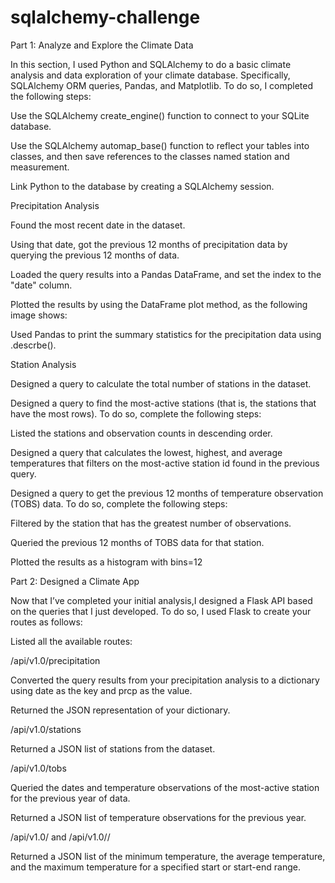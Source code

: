 # sqlalchemy-challenge

Part 1: Analyze and Explore the Climate Data

In this section, I used Python and SQLAlchemy to do a basic climate analysis and data exploration of your climate database. Specifically, SQLAlchemy ORM queries, Pandas, and Matplotlib. To do so, I completed the following steps:

Use the SQLAlchemy create_engine() function to connect to your SQLite database.

Use the SQLAlchemy automap_base() function to reflect your tables into classes, and then save references to the classes named station and measurement.

Link Python to the database by creating a SQLAlchemy session.

Precipitation Analysis

Found the most recent date in the dataset.

Using that date, got the previous 12 months of precipitation data by querying the previous 12 months of data.

Loaded the query results into a Pandas DataFrame, and set the index to the "date" column.

Plotted the results by using the DataFrame plot method, as the following image shows:

Used Pandas to print the summary statistics for the precipitation data using .descrbe().

Station Analysis

Designed a query to calculate the total number of stations in the dataset.

Designed a query to find the most-active stations (that is, the stations that have the most rows). To do so, complete the following steps:

Listed the stations and observation counts in descending order.

Designed a query that calculates the lowest, highest, and average temperatures that filters on the most-active station id found in the previous query.

Designed a query to get the previous 12 months of temperature observation (TOBS) data. To do so, complete the following steps:

Filtered by the station that has the greatest number of observations.

Queried the previous 12 months of TOBS data for that station.

Plotted the results as a histogram with bins=12

Part 2: Designed a Climate App

Now that I’ve completed your initial analysis,I designed a Flask API based on the queries that I just developed. To do so, I used Flask to create your routes as follows:

Listed all the available routes:

/api/v1.0/precipitation

Converted the query results from your precipitation analysis to a dictionary using date as the key and prcp as the value.

Returned the JSON representation of your dictionary.

/api/v1.0/stations

Returned a JSON list of stations from the dataset.

/api/v1.0/tobs

Queried the dates and temperature observations of the most-active station for the previous year of data.

Returned a JSON list of temperature observations for the previous year.

/api/v1.0/<start> and /api/v1.0/<start>/<end>

Returned a JSON list of the minimum temperature, the average temperature, and the maximum temperature for a specified start or start-end range.

